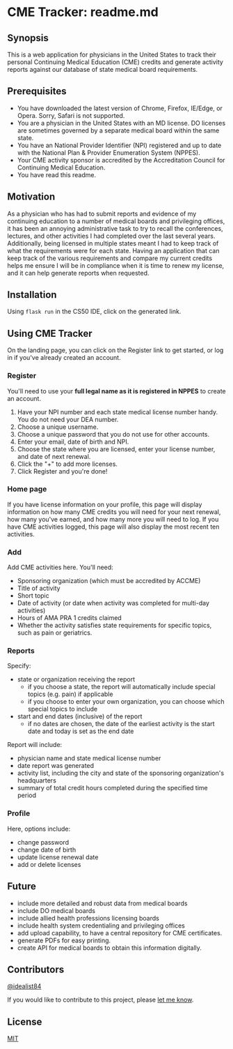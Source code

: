 # CME Tracker: readme.md

## Synopsis
This is a web application for physicians in the United States to track their personal Continuing Medical Education (CME) credits and generate activity reports against our database of state medical board requirements.

## Prerequisites
- You have downloaded the latest version of Chrome, Firefox, IE/Edge, or Opera. Sorry, Safari is not supported.
- You are a physician in the United States with an MD license. DO licenses are sometimes governed by a separate medical board within the same state.
- You have an National Provider Identifier (NPI) registered and up to date with the National Plan & Provider Enumeration System (NPPES).
- Your CME activity sponsor is accredited by the Accreditation Council for Continuing Medical Education.
- You have read this readme.

## Motivation
As a physician who has had to submit reports and evidence of my continuing education to a number of medical boards and privileging offices, it has been an annoying administrative task to try to recall the conferences, lectures, and other activities I had completed over the last several years. Additionally, being licensed in multiple states meant I had to keep track of what the requirements were for each state. Having an application that can keep track of the various requirements and compare my current credits helps me ensure I will be in compliance when it is time to renew my license, and it can help generate reports when requested.

## Installation
Using `flask run` in the CS50 IDE, click on the generated link.

## Using CME Tracker
On the landing page, you can click on the Register link to get started, or log in if you've already created an account.

### Register
You'll need to use your **full legal name as it is registered in NPPES** to create an account.
1. Have your NPI number and each state medical license number handy. You do not need your DEA number.
2. Choose a unique username.
3. Choose a unique password that you do not use for other accounts.
4. Enter your email, date of birth and NPI.
5. Choose the state where you are licensed, enter your license number, and date of next renewal.
6. Click the "+" to add more licenses.
7. Click Register and you're done!

### Home page
If you have license information on your profile, this page will display information on how many CME credits you will need for your next renewal, how many you've earned, and how many more you will need to log.
If you have CME activities logged, this page will also display the most recent ten activities.

### Add
Add CME activities here. You'll need:
- Sponsoring organization (which must be accredited by ACCME)
- Title of activity
- Short topic
- Date of activity (or date when activity was completed for multi-day activities)
- Hours of AMA PRA 1 credits claimed
- Whether the activity satisfies state requirements for specific topics, such as pain or geriatrics.

### Reports
Specify:
- state or organization receiving the report
    - if you choose a state, the report will automatically include special topics (e.g. pain) if applicable
    - if you choose to enter your own organization, you can choose which special topics to include
- start and end dates (inclusive) of the report
    - if no dates are chosen, the date of the earliest activity is the start date and today is set as the end date

Report will include:
- physician name and state medical license number
- date report was generated
- activity list, including the city and state of the sponsoring organization's headquarters
- summary of total credit hours completed during the specified time period

### Profile
Here, options include:
- change password
- change date of birth
- update license renewal date
- add or delete licenses

## Future
- include more detailed and robust data from medical boards
- include DO medical boards
- include allied health professions licensing boards
- include health system credentialing and privileging offices
- add upload capability, to have a central repository for CME certificates.
- generate PDFs for easy printing.
- create API for medical boards to obtain this information digitally.

## Contributors
[@idealist84](https://github.com/idealist84)

If you would like to contribute to this project, please [let me know](https://github.com/idealist84/public/issues/new).

## License
[MIT](https://opensource.org/licenses/MIT)
